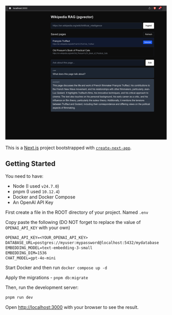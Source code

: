 ![Screenshot](./Screenshot.png)

This is a [Next.js](https://nextjs.org) project bootstrapped with [`create-next-app`](https://nextjs.org/docs/app/api-reference/cli/create-next-app).

## Getting Started

You need to have:
- Node (I used `v24.7.0`)
- pnpm (I used `10.12.4`)
- Docker and Docker Compose
- An OpenAI API Key


First create a file in the ROOT directory of your project. Named `.env` 

Copy paste the following (DO NOT forget to replace the value of `OPENAI_API_KEY` with your own)

```
OPENAI_API_KEY=<YOUR_OPENAI_API_KEY>
DATABASE_URL=postgres://myuser:mypassword@localhost:5432/mydatabase
EMBEDDING_MODEL=text-embedding-3-small
EMBEDDING_DIM=1536
CHAT_MODEL=gpt-4o-mini
```

Start Docker and then run `docker compose up -d`

Apply the migrations - `pnpm db:migrate`

Then, run the development server:

```bash
pnpm run dev
```

Open [http://localhost:3000](http://localhost:3000) with your browser to see the result.
